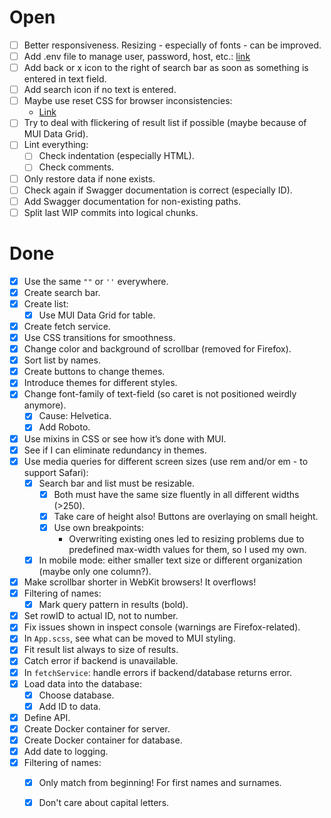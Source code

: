 # Open
- [ ] Better responsiveness. Resizing - especially of fonts - can be improved.
- [ ] Add .env file to manage user, password, host, etc.: [link](https://dev.to/tienbku/dockerize-nodejs-and-postgres-example-4k2j)
- [ ] Add back or x icon to the right of search bar as soon as something is entered in text field.
- [ ] Add search icon if no text is entered.
- [ ] Maybe use reset CSS for browser inconsistencies:
  - [Link](https://stackoverflow.com/questions/56310875/what-is-best-practice-of-themeprovider-in-styled-components)
- [ ] Try to deal with flickering of result list if possible (maybe because of MUI Data Grid).
- [ ] Lint everything:
  - [ ] Check indentation (especially HTML).
  - [ ] Check comments.
- [ ] Only restore data if none exists.
- [ ] Check again if Swagger documentation is correct (especially ID).
- [ ] Add Swagger documentation for non-existing paths.
- [ ] Split last WIP commits into logical chunks.

# Done
- [x] Use the same `""` or `''` everywhere.
- [x] Create search bar.
- [x] Create list:
  - [x] Use MUI Data Grid for table.
- [x] Create fetch service.
- [x] Use CSS transitions for smoothness.
- [x] Change color and background of scrollbar (removed for Firefox).
- [x] Sort list by names.
- [x] Create buttons to change themes.
- [x] Introduce themes for different styles.
- [x] Change font-family of text-field (so caret is not positioned weirdly anymore).
  - [x] Cause: Helvetica.
  - [x] Add Roboto.
- [x] Use mixins in CSS or see how it’s done with MUI.
- [x] See if I can eliminate redundancy in themes.
- [x] Use media queries for different screen sizes (use rem and/or em - to support Safari):
  - [x] Search bar and list must be resizable.
    - [x] Both must have the same size fluently in all different widths (>250).
    - [x] Take care of height also! Buttons are overlaying on small height.
    - [x] Use own breakpoints:
      - Overwriting existing ones led to resizing problems due to predefined max-width values for them, so I used my own.
  - [x] In mobile mode: either smaller text size or different organization (maybe only one column?).
- [x] Make scrollbar shorter in WebKit browsers! It overflows!
- [x] Filtering of names:
  - [x] Mark query pattern in results (bold).
- [x] Set rowID to actual ID, not to number.
- [x] Fix issues shown in inspect console (warnings are Firefox-related).
- [x] In `App.scss`, see what can be moved to MUI styling.
- [x] Fit result list always to size of results.
- [x] Catch error if backend is unavailable.
- [x] In `fetchService`: handle errors if backend/database returns error.
- [x] Load data into the database:
  - [x] Choose database.
  - [x] Add ID to data.
- [x] Define API.
- [x] Create Docker container for server.
- [x] Create Docker container for database.
- [x] Add date to logging.
- [x] Filtering of names:
  - [x] Only match from beginning! For first names and surnames.
  - [x] Don't care about capital letters.

